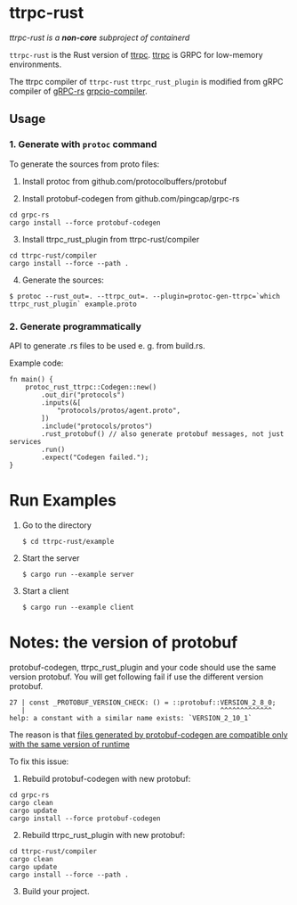 # ttrpc-rust

_ttrpc-rust is a **non-core** subproject of containerd_

`ttrpc-rust` is the Rust version of [ttrpc](https://github.com/containerd/ttrpc). [ttrpc](https://github.com/containerd/ttrpc) is GRPC for low-memory environments.

The ttrpc compiler of `ttrpc-rust` `ttrpc_rust_plugin` is modified from gRPC compiler of [gRPC-rs](https://github.com/pingcap/grpc-rs) [grpcio-compiler](https://github.com/pingcap/grpc-rs/tree/master/compiler).

## Usage

### 1. Generate with `protoc` command
To generate the sources from proto files:

1. Install protoc from github.com/protocolbuffers/protobuf

2. Install protobuf-codegen from github.com/pingcap/grpc-rs
```
cd grpc-rs
cargo install --force protobuf-codegen
```

3. Install ttrpc_rust_plugin from ttrpc-rust/compiler
```
cd ttrpc-rust/compiler
cargo install --force --path .
```

4. Generate the sources:

```
$ protoc --rust_out=. --ttrpc_out=. --plugin=protoc-gen-ttrpc=`which ttrpc_rust_plugin` example.proto
```


### 2. Generate programmatically

API to generate .rs files to be used e. g. from build.rs.

Example code:

```
fn main() {
    protoc_rust_ttrpc::Codegen::new()
        .out_dir("protocols")
        .inputs(&[
            "protocols/protos/agent.proto",
        ])
        .include("protocols/protos")
        .rust_protobuf() // also generate protobuf messages, not just services
        .run()
        .expect("Codegen failed.");
}
```

# Run Examples
1. Go to the directory

    `$ cd ttrpc-rust/example`

2. Start the server

    `$ cargo run --example server`

3. Start a client

    `$ cargo run --example client`

# Notes: the version of protobuf
protobuf-codegen, ttrpc_rust_plugin and your code should use the same version protobuf.
You will get following fail if use the different version protobuf.
```
27 | const _PROTOBUF_VERSION_CHECK: () = ::protobuf::VERSION_2_8_0;
   |                                                 ^^^^^^^^^^^^^ help: a constant with a similar name exists: `VERSION_2_10_1`
```
The reason is that [files generated by protobuf-codegen are compatible only with the same version of runtime](https://github.com/stepancheg/rust-protobuf/commit/2ab4d50c27c4dd7803b64ce1a43e2c134532c7a6)

To fix this issue:
1. Rebuild protobuf-codegen with new protobuf:
```
cd grpc-rs
cargo clean
cargo update
cargo install --force protobuf-codegen
```
2. Rebuild ttrpc_rust_plugin with new protobuf:
```
cd ttrpc-rust/compiler
cargo clean
cargo update
cargo install --force --path .
```
3. Build your project.
